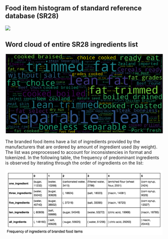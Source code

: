 
## Food item histogram of standard reference database (SR28)

![](https://github.com/q0j0p/food/blob/master/notes/resources/food_items1.png)

## Word cloud of entire SR28 ingredients list 
![](https://github.com/q0j0p/food/blob/master/notes/resources/sr28_word_cloud.png)

The branded food items have a list of ingredients provided by the manufacturers that are ordered by amount of ingredient used (by weight).  The list was preprocessed to account for inconsistencies in format and tokenized.  In the following table, the frequency of predominant ingredients is observed by iterating through the order of ingredients on the list: 

![](https://github.com/q0j0p/food/blob/master/notes/resources/branded_food_ingredients.png)